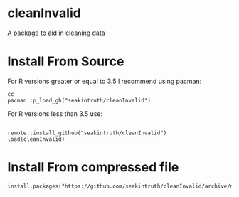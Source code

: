 # cleanInvalid

A package to aid in cleaning data


# Install From Source
For R versions greater or equal to 3.5 I recommend using pacman:

```
cc
pacman::p_load_gh("seakintruth/cleanInvalid")

```



For R versions less than 3.5 use:

```

remote::install_github("seakintruth/cleanInvalid")
load(cleanInvalid)

```

# Install From compressed file
```
install.packages("https://github.com/seakintruth/cleanInvalid/archive/master.zip",repos=NULL,type="source")
```
